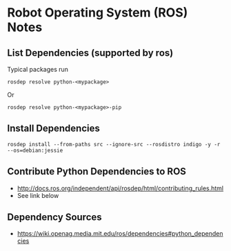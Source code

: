 # Robot Operating System (ROS) Notes

## List Dependencies (supported by ros)
Typical packages run
```
rosdep resolve python-<mypackage>
```
Or
```
rosdep resolve python-<mypackage>-pip
```

## Install Dependencies
```
rosdep install --from-paths src --ignore-src --rosdistro indigo -y -r --os=debian:jessie
```

## Contribute Python Dependencies to ROS
- http://docs.ros.org/independent/api/rosdep/html/contributing_rules.html
- See link below

## Dependency Sources
- https://wiki.openag.media.mit.edu/ros/dependencies#python_dependencies
